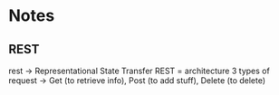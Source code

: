 # Notes  

## REST  

rest -> Representational State Transfer 
REST = architecture 
3 types of request -> Get (to retrieve info), Post (to add stuff), Delete (to delete)

